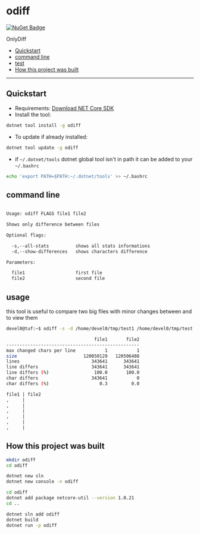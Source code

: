 # odiff

[![NuGet Badge](https://buildstats.info/nuget/odiff)](https://www.nuget.org/packages/odiff/)

OnlyDiff

- [Quickstart](#quickstart)
- [command line](#command-line)
- [test](#test)
- [How this project was built](#how-this-project-was-built)

<hr/>

## Quickstart

- Requirements: [Download NET Core SDK](https://dotnet.microsoft.com/download)
- Install the tool:

```sh
dotnet tool install -g odiff
```

- To update if already installed:

```sh
dotnet tool update -g odiff
```

- if `~/.dotnet/tools` dotnet global tool isn't in path it can be added to your `~/.bashrc`

```sh
echo 'export PATH=$PATH:~/.dotnet/tools' >> ~/.bashrc
```

## command line

```sh

Usage: odiff FLAGS file1 file2

Shows only difference between files

Optional flags:

  -s,--all-stats          shows all stats informations
  -d,--show-differences   shows characters difference

Parameters:

  file1                   first file
  file2                   second file

```

## usage

this tool is useful to compare two big files with minor changes between and to view them

```sh
devel0@tuf:~$ odiff -s -d /home/devel0/tmp/test1 /home/devel0/tmp/test | less

                                 file1       file2
--------------------------------------------------
max changed chars per line           1           1
size                         120850129   120506488
lines                           343641      343641
line differs                    343641      343641
line differs (%)                 100.0       100.0
char differs                    343641           0
char differs (%)                   0.3         0.0

file1 | file2
,     |      
,     |      
,     |      
,     |      
,     |      
,     |      
```

## How this project was built

```sh
mkdir odiff
cd odiff

dotnet new sln
dotnet new console -n odiff

cd odiff
dotnet add package netcore-util --version 1.0.21
cd ..

dotnet sln add odiff
dotnet build
dotnet run -p odiff
```
